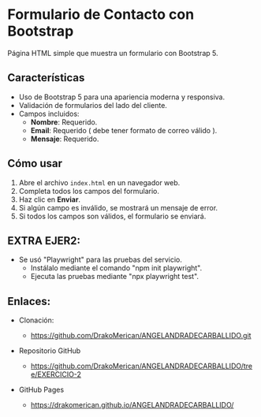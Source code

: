 # Formulario de Contacto con Bootstrap

Página HTML simple que muestra un formulario con Bootstrap 5.

## Características

- Uso de Bootstrap 5 para una apariencia moderna y responsiva.
- Validación de formularios del lado del cliente.
- Campos incluidos:
  - **Nombre**: Requerido.
  - **Email**: Requerido ( debe tener formato de correo válido ).
  - **Mensaje**: Requerido.

## Cómo usar

1. Abre el archivo `index.html` en un navegador web.
2. Completa todos los campos del formulario.
3. Haz clic en **Enviar**.
4. Si algún campo es inválido, se mostrará un mensaje de error.
5. Si todos los campos son válidos, el formulario se enviará.

## EXTRA EJER2:

- Se usó "Playwright" para las pruebas del servicio.
  - Instálalo mediante el comando "npm init playwright".
  - Ejecuta las pruebas mediante "npx playwright test". 

## Enlaces:

- Clonación:
  - https://github.com/DrakoMerican/ANGELANDRADECARBALLIDO.git

- Repositorio GitHub
  - https://github.com/DrakoMerican/ANGELANDRADECARBALLIDO/tree/EXERCICIO-2

- GitHub Pages
  - https://drakomerican.github.io/ANGELANDRADECARBALLIDO/